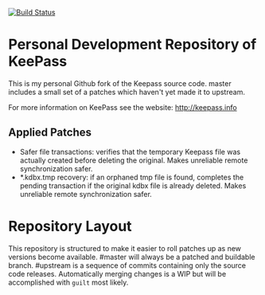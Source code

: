 [![Build Status](https://travis-ci.org/wrouesnel/keepass.svg?branch=master)](https://travis-ci.org/wrouesnel/keepass)

# Personal Development Repository of KeePass

This is my personal Github fork of the Keepass source code. master includes
a small set of a patches which haven't yet made it to upstream.

For more information on KeePass see the website: http://keepass.info

## Applied Patches
 * Safer file transactions: verifies that the temporary Keepass file was
   actually created before deleting the original. Makes unreliable remote
   synchronization safer.
 * *.kdbx.tmp recovery: if an orphaned tmp file is found, completes the
   pending transaction if the original kdbx file is already deleted. Makes
   unreliable remote synchronization safer.
   
# Repository Layout
This repository is structured to make it easier to roll patches up as new
versions become available. #master will always be a patched and buildable
branch. #upstream is a sequence of commits containing only the source code
releases. Automatically merging changes is a WIP but will be accomplished with
`guilt` most likely.
